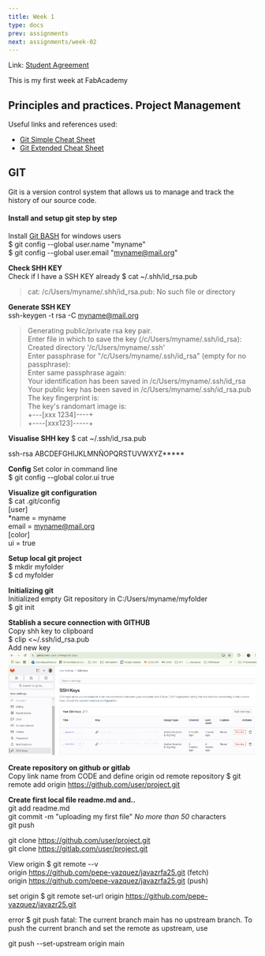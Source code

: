 ```yaml
---
title: Week 1
type: docs
prev: assignments
next: assignments/week-02
---
```


Link: [Student Agreement](../../docs/studentagreement)

This is my first week at FabAcademy
## Principles and practices. Project Management
Useful links and references used:
- [Git Simple Cheat Sheet](https://pub.fabcloud.io/tutorials/week01_principles_practices_project_management/git_simple.html)
- [Git Extended Cheat Sheet](https://pub.fabcloud.io/tutorials/week01_principles_practices_project_management/git_cheat_sheet.html-)

## GIT
Git is a version control system that allows us to manage and track the history of our source code.
#### Install and setup git step by step

Install [Git BASH](https://gitforwindows.org/) for windows users   
$ git config --global user.name "myname"  
$ git config --global user.email "myname@mail.org"  

**Check SHH KEY**  
Check if I have a SSH KEY already
$ cat ~/.shh/id_rsa.pub  
> cat: /c/Users/myname/.shh/id_rsa.pub: No such file or directory 

**Generate SSH KEY**  
ssh-keygen -t rsa -C myname@mail.org  
> Generating public/private rsa key pair.  
Enter file in which to save the key (/c/Users/myname/.ssh/id_rsa):  
Created directory '/c/Users/myname/.ssh'    
Enter passphrase for "/c/Users/myname/.ssh/id_rsa" (empty for no passphrase):  
Enter same passphrase again:  
Your identification has been saved in /c/Users/myname/.ssh/id_rsa  
Your public key has been saved in /c/Users/myname/.ssh/id_rsa.pub  
The key fingerprint is:   
The key's randomart image is:   
+---[xxx 1234]----+  
+----[xxx123]-----+

**Visualise SHH key**
$ cat ~/.ssh/id_rsa.pub

ssh-rsa
ABCDEFGHIJKLMNÑOPQRSTUVWXYZ*****

**Config** Set color in command line  
$ git config --global color.ui true  

**Visualize git configuration**  
$ cat .git/config  
[user]  
  *name = myname  
  email = myname@mail.org  
[color]  
  ui = true

**Setup local git project**  
$ mkdir myfolder  
$ cd myfolder

**Initializing git**  
Initialized empty Git repository in C:/Users/myname/myfolder  
$ git init

**Stablish a secure connection with GITHUB**   
Copy shh key to clipboard  
$ clip <~/.ssh/id_rsa.pub  
Add new key
![](images-01/gitlabsshkeys.jpg)

**Create repository on github or gitlab**  
Copy link name from CODE and define origin od remote repository 
$ git remote add origin https://github.com/user/project.git  

**Create first local file readme.md and..**  
git add readme.md  
git commit -m "uploading my first file"  _No more than 50_ characters  
git push  

git clone https://github.com/user/project.git  
git clone https://gitlab.com/user/project.git 

View origin
$ git remote --v  
origin  https://github.com/pepe-vazquez/javazrfa25.git (fetch)  
origin  https://github.com/pepe-vazquez/javazrfa25.git (push)  

set origin
$ git remote set-url origin https://github.com/pepe-vazquez/javazr25.git


error
$ git push
fatal: The current branch main has no upstream branch.
To push the current branch and set the remote as upstream, use

git push --set-upstream origin main
